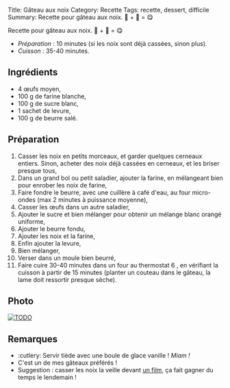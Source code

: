 Title: Gâteau aux noix
Category: Recette
Tags: recette, dessert, difficile
Summary: Recette pour gâteau aux noix. :cake: + :chestnut: = :yum:

Recette pour gâteau aux noix. :cake: + :chestnut: = :yum:

- *Préparation* : 10 minutes (si les noix sont déjà cassées, sinon plus).
- *Cuisson* : 35-40 minutes.

## Ingrédients
- 4 œufs moyen,
- 100 g de farine blanche,
- 100 g de sucre blanc,
- 1 sachet de levure,
- 100 g de beurre salé.

## Préparation
1. Casser les noix en petits morceaux, et garder quelques cerneaux entiers. Sinon, acheter des noix déjà cassées en cerneaux, et les briser presque tous,
2. Dans un grand bol ou petit saladier, ajouter la farine, en mélangeant bien pour enrober les noix de farine,
3. Faire fondre le beurre, avec une cuillère à café d'eau, au four micro-ondes (max 2 minutes à puissance moyenne),
4. Casser les œufs dans un autre saladier,
5. Ajouter le sucre et bien mélanger pour obtenir un mélange blanc orangé uniforme,
6. Ajouter le beurre fondu,
7. Ajouter les noix et la farine,
8. Enfin ajouter la levure,
9. Bien mélanger,
10. Verser dans un moule bien beurré,
11. Faire cuire 30-40 minutes dans un four au thermostat 6 <i class="fa fa-thermometer-full" aria-hidden="true"></i>, en vérifiant la cuisson à partir de 15 minutes (planter un couteau dans le gâteau, la lame doit ressortir presque sèche).

## Photo
[![TODO]({filename}images/blank.png)](#)

## Remarques
- :cutlery: Servir tiède avec une boule de glace vanille ! *Miam !*
- C'est un de mes gâteaux préférés !
- Suggestion : casser les noix la veille devant [un film](http://perso.crans.org/besson/top10.fr.html#mes-10-films-preferes), ça fait gagner du temps le lendemain !
